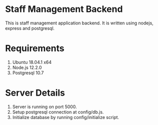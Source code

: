 # Staff Management Backend
This is staff management application backend. It is written using nodejs, express and postgresql.

# Requirements
1. Ubuntu 18.04.1 x64
2. Node.js 12.2.0 
3. Postgresql 10.7

# Server Details
1. Server is running on port 5000.
2. Setup postgresql connection at config/db.js.
3. Initialize database by running config/initialize script.